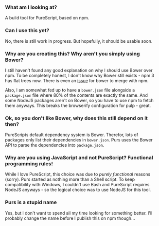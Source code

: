 ### What am I looking at?
A build tool for PureScript, based on npm.

### Can I use this yet?
No, there is still work in progress. But hopefully, it should be usable soon.

### Why are you creating this? Why aren't you simply using Bower?
I still haven't found any good explanation on why I should use Bower over npm.
To be completely honest, I don't know why Bower still exists - npm 3 has flat
trees now. There is even an [issue](https://github.com/bower/bower/issues/1520)
for bower to merge with npm.

Also, I am somewhat fed up to have a `bower.json` file alongside a
`package.json` file where 80% of the contents are exactly the same. And some
NodeJS packages aren't on Bower, so you have to use npm to fetch them anyways.
This breaks the browserify configuration for pulp - great.

### Ok, so you don't like Bower, why does this still depend on it then?
PureScripts default dependency system is Bower. Therefor, lots of packages
only list their dependencies in `bower.json`. Purs uses the Bower API to
parse the dependencies into `package.json`.

### Why are you using JavaScript and not PureScript? Functional programming rules!
While I love PureScript, this choice was due to *purely functional* reasons
(sorry). Purs started as nothing more than a Shell script. To keep
compatibility with Windows, I couldn't use Bash and PureScript requires
NodeJS anyways - so the logical choice was to use NodeJS for this tool.

### Purs is a stupid name
Yes, but I don't want to spend all my time looking for something better. I'll
probably change the name before I publish this on npm though...

